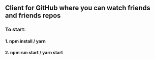 ## Client for GitHub where you can watch friends and friends repos
### To start:
#### 1. npm install / yarn 
#### 2. npm run start / yarn start